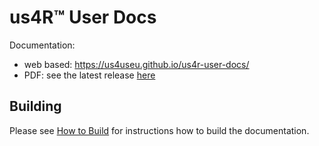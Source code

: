 # us4R™ User Docs

Documentation:
- web based: https://us4useu.github.io/us4r-user-docs/
- PDF: see the latest release [here](https://github.com/us4useu/us4r-user-docs/releases)

## Building
Please see [How to Build](build.md) for instructions how to build the documentation.
